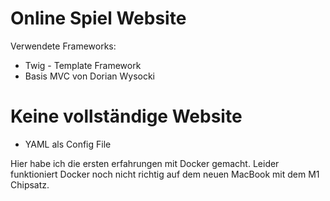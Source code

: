 # Online Spiel Website

Verwendete Frameworks:

- Twig - Template Framework
- Basis MVC von Dorian Wysocki

# Keine vollständige Website

- YAML als Config File

Hier habe ich die ersten erfahrungen mit Docker gemacht.
Leider funktioniert Docker noch nicht richtig auf dem neuen MacBook mit dem M1 Chipsatz.
